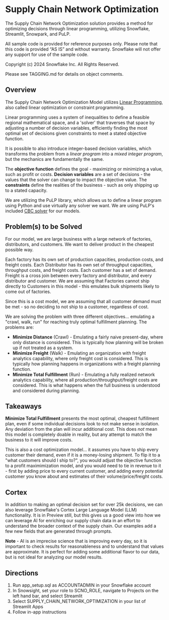 # Supply Chain Network Optimization
The Supply Chain Network Optimization solution provides a method for optimizing decisions through linear programming, utilizing Snowflake, Streamlit, Snowpark, and PuLP.

All sample code is provided for reference purposes only. Please note that this code is provided “AS IS” and without warranty. Snowflake will not offer any support for use of the sample code.

Copyright (c) 2024 Snowflake Inc. All Rights Reserved.

Please see TAGGING.md for details on object comments.

## Overview
The Supply Chain Network Optimization Model utilizes [Linear Programming](https://en.wikipedia.org/wiki/Linear_programming), also called linear optimization or constraint programming.

Linear programming uses a system of inequalities to define a feasible regional mathematical space, and a 'solver' that traverses that space by adjusting a number of decision variables, efficiently finding the most optimal set of decisions given constraints to meet a stated objective function.

It is possible to also introduce integer-based decision variables, which transforms the problem from a *linear program* into a *mixed integer program*, but the mechanics are fundamentally the same.

The **objective function** defines the goal - maximizing or minimizing a value, such as profit or costs.
**Decision variables** are a set of decisions - the values that the solver can change to impact the objective value.
The **constraints** define the realities of the business - such as only shipping up to a stated capacity.

We are utilizing the PuLP library, which allows us to define a linear program using Python and use virtually any solver we want.  We are using PuLP's included [CBC solver](https://github.com/coin-or/Cbc) for our models.

## Problem(s) to be Solved
For our model, we are large business with a large network of factories, distributors, and customers.  We want to deliver product in the cheapest possible way.

Each factory has its own set of production capacities, production costs, and freight costs.  Each Distributor has its own set of throughput capacities, throughput costs, and freight costs.  Each customer has a set of demand.  Freight is a cross join between every factory and distributor, and every distributor and customer.  We are assuming that Factories cannot ship directly to Customers in this model - this emulates bulk shipments likely to come out of factories.

Since this is a cost model, we are assuming that all customer demand must be met - so no deciding to not ship to a customer, regardless of cost.

We are solving the problem with three different objectives... emulating a "crawl, walk, run" for reaching truly optimal fulfillment planning.  The problems are:

- **Minimize Distance** (Crawl) - Emulating a fairly naive present-day, where only distance is considered.  This is typically how planning will be broken up if not treated as a system.
- **Minimize Freight** (Walk) - Emulating an organization with freight analytics capability, where only freight cost is considered.  This is typically how planning happens in organizations with a freight planning function.
- **Minimize Total Fulfillment** (Run) - Emulating a fully realized network analytics capability, where all production/throughput/freight costs are considered.  This is what happens when the full business is understood and considered during planning.

## Takeaways
**Minimize Total Fulfillment** presents the most optimal, cheapest fulfillment plan, even if some individual decisions look to not make sense in isolation.  Any deviation from the plan will incur additional cost.  This does *not* mean this model is completely doable in reality, but any attempt to match the business to it will improve costs.

This is also a cost optimization model... it assumes you have to ship every customer their demand, even if it is a money-losing shipment.  To flip it to a "what customers should I ship to?", you would adjust the objective function to a profit maximimization model, and you would need to tie in revenue to it - first by adding price to every current customer, and adding every potential customer you know about and estimates of their volume/price/freight costs.

## Cortex
In addition to making an optimal decision set for over 25k decisions, we can also leverage Snowflake's Cortex Large Language Model (LLM) functionality.  It is in Preview still, but this gives us a good view into how we can leverage AI for enriching our supply chain data in an effort to understand the broader context of the supply chain.  Our examples add a few new fields that are generated through prompts.

**Note** - AI is an imprecise science that is improving every day, so it is important to check results for reasonableness and to understand that values are approximate.  It is perfect for adding some additional flavor to our data, but is not ideal for analyzing our model results.

## Directions
1. Run app_setup.sql as ACCOUNTADMIN in your Snowflake account
2. In Snowsight, set your role to SCNO_ROLE, navigate to Projects on the left hand bar, and select Streamlit
3. Select SUPPLY_CHAIN_NETWORK_OPTIMIZATION in your list of Streamlit Apps
4. Follow in-app instructions